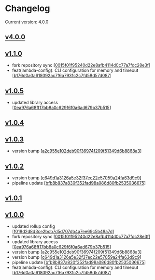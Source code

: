 # Changelog
Current version: 4.0.0


## [v4.0.0](https://github.com/judemanutd/nextjs-lambda/releases/tag/v1.1.0...v4.0.0)



## [v1.1.0](https://github.com/judemanutd/nextjs-lambda/releases/tag/v1.0.5...v1.1.0)

* fork repository sync [[0015f01f95240d22e8afb4114d0c77a7fdc28e3f](https://github.com/judemanutd/nextjs-lambda/commit/0015f01f95240d22e8afb4114d0c77a7fdc28e3f)]
* feat(lambda-config): CLI configuration for memory and timeout [[b176d0a0a618092ac7f6a7931c2c7fd58d57d087](https://github.com/judemanutd/nextjs-lambda/commit/b176d0a0a618092ac7f6a7931c2c7fd58d57d087)]


## [v1.0.5](https://github.com/judemanutd/nextjs-lambda/releases/tag/v1.0.4...v1.0.5)

* updated library access [[0ea976a68ff17bb8a0c629f6f0a6ad679b37b515](https://github.com/judemanutd/nextjs-lambda/commit/0ea976a68ff17bb8a0c629f6f0a6ad679b37b515)]


## [v1.0.4](https://github.com/judemanutd/nextjs-lambda/releases/tag/v1.0.3...v1.0.4)



## [v1.0.3](https://github.com/judemanutd/nextjs-lambda/releases/tag/v1.0.2...v1.0.3)

* version bump [[a2c955e102deb90f36974f209f51349d6b8868a3](https://github.com/judemanutd/nextjs-lambda/commit/a2c955e102deb90f36974f209f51349d6b8868a3)]


## [v1.0.2](https://github.com/judemanutd/nextjs-lambda/releases/tag/v1.0.1...v1.0.2)

* version bump [[c649d1a3126a5e32f37ec22e57059a24fa63d9c9](https://github.com/judemanutd/nextjs-lambda/commit/c649d1a3126a5e32f37ec22e57059a24fa63d9c9)]
* pipeline update [[bfb8b837a830f352fad98a086d80fb2535036675](https://github.com/judemanutd/nextjs-lambda/commit/bfb8b837a830f352fad98a086d80fb2535036675)]


## [v1.0.1](https://github.com/judemanutd/nextjs-lambda/releases/tag/v1.0.0...v1.0.1)



## [v1.0.0](https://github.com/judemanutd/nextjs-lambda/releases/tag/v1.0.0)

* updated rollup config [[f018d2d8d3ce2bcb7d5d707db4a7ee69c5b48a7d](https://github.com/judemanutd/nextjs-lambda/commit/f018d2d8d3ce2bcb7d5d707db4a7ee69c5b48a7d)]
* fork repository sync [[0015f01f95240d22e8afb4114d0c77a7fdc28e3f](https://github.com/judemanutd/nextjs-lambda/commit/0015f01f95240d22e8afb4114d0c77a7fdc28e3f)]
* updated library access [[0ea976a68ff17bb8a0c629f6f0a6ad679b37b515](https://github.com/judemanutd/nextjs-lambda/commit/0ea976a68ff17bb8a0c629f6f0a6ad679b37b515)]
* version bump [[a2c955e102deb90f36974f209f51349d6b8868a3](https://github.com/judemanutd/nextjs-lambda/commit/a2c955e102deb90f36974f209f51349d6b8868a3)]
* version bump [[c649d1a3126a5e32f37ec22e57059a24fa63d9c9](https://github.com/judemanutd/nextjs-lambda/commit/c649d1a3126a5e32f37ec22e57059a24fa63d9c9)]
* pipeline update [[bfb8b837a830f352fad98a086d80fb2535036675](https://github.com/judemanutd/nextjs-lambda/commit/bfb8b837a830f352fad98a086d80fb2535036675)]
* feat(lambda-config): CLI configuration for memory and timeout [[b176d0a0a618092ac7f6a7931c2c7fd58d57d087](https://github.com/judemanutd/nextjs-lambda/commit/b176d0a0a618092ac7f6a7931c2c7fd58d57d087)]